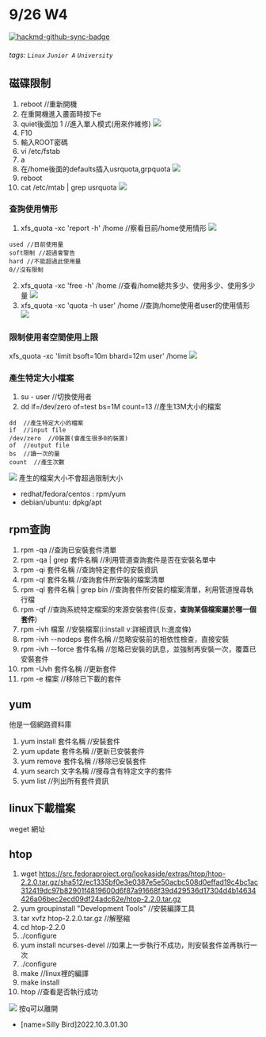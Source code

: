 # 9/26 W4

[![hackmd-github-sync-badge](https://hackmd.io/-NzHq1L4TYKZ4P1kgyZ1Yw/badge)](https://hackmd.io/-NzHq1L4TYKZ4P1kgyZ1Yw)

###### tags: `Linux` `Junior A` `University`
## 磁碟限制
1. reboot //重新開機
2. 在重開機進入畫面時按下e
3. quiet後面加 1 //進入單人模式(用來作維修)
![](https://i.imgur.com/OtZVT1E.png)
4. F10
5. 輸入ROOT密碼
6. vi /etc/fstab
7. a
8. 在/home後面的defaults插入usrquota,grpquota
![](https://i.imgur.com/u5dYXti.png)
9. reboot
10. cat /etc/mtab | grep usrquota
![](https://i.imgur.com/rqe6Fhm.png)
### 查詢使用情形
1. xfs_quota -xc 'report -h' /home //察看目前/home使用情形
![](https://i.imgur.com/BYCvSgC.png)
```
used //目前使用量
soft限制 //超過會警告
hard //不能超過此使用量
0//沒有限制
```
2. xfs_quota -xc 'free -h' /home //查看/home總共多少、使用多少、使用多少量
![](https://i.imgur.com/TTKjd8e.png)
3. xfs_quota -xc 'quota -h user' /home  //查詢/home使用者user的使用情形
![](https://i.imgur.com/0gjoVm4.png)
### 限制使用者空間使用上限
xfs_quota -xc 'limit bsoft=10m bhard=12m user' /home
![](https://i.imgur.com/sN4EPPH.png)
### 產生特定大小檔案
1. su - user //切換使用者
2. dd if=/dev/zero of=test bs=1M count=13 //產生13M大小的檔案

```
dd  //產生特定大小的檔案
if  //input file
/dev/zero  //0裝置(會產生很多0的裝置)
of  //output file
bs  //讀一次的量
count  //產生次數
```
![](https://i.imgur.com/ddh8x1r.png)
產生的檔案大小不會超過限制大小


* redhat/fedora/centos : rpm/yum
* debian/ubuntu: dpkg/apt

## **rpm查詢**
1. rpm -qa  //查詢已安裝套件清單
2. rpm -qa | grep 套件名稱  //利用管道查詢套件是否在安裝名單中
3. rpm -qi 套件名稱  //查詢特定套件的安裝資訊
4. rpm -ql 套件名稱  //查詢套件所安裝的檔案清單
5. rpm -ql 套件名稱 | grep bin  //查詢套件所安裝的檔案清單，利用管道搜尋執行檔
6. rpm -qf  //查詢系統特定檔案的來源安裝套件(反查，**查詢某個檔案屬於哪一個套件**)
7. rpm -ivh 檔案  //安裝檔案(i:install v:詳細資訊 h:進度條)
8. rpm -ivh --nodeps 套件名稱 //忽略安裝前的相依性檢查，直接安裝
9. rpm -ivh --force 套件名稱  //忽略已安裝的訊息，並強制再安裝一次，覆蓋已安裝套件
10. rpm -Uvh 套件名稱 //更新套件
11. rpm -e 檔案  //移除已下載的套件

## yum
他是一個網路資料庫

1. yum install 套件名稱 //安裝套件
2. yum update 套件名稱  //更新已安裝套件
3. yum remove 套件名稱  //移除已安裝套件
4. yum search 文字名稱  //搜尋含有特定文字的套件
5. yum list  //列出所有套件資訊

## linux下載檔案
weget 網址

## htop
1. wget https://src.fedoraproject.org/lookaside/extras/htop/htop-2.2.0.tar.gz/sha512/ec1335bf0e3e0387e5e50acbc508d0effad19c4bc1ac312419dc97b82901f4819600d6f87a91668f39d429536d17304d4b14634426a06bec2ecd09df24adc62e/htop-2.2.0.tar.gz
2. yum groupinstall "Development Tools" //安裝編譯工具
3. tar xvfz htop-2.2.0.tar.gz  //解壓縮
4. cd htop-2.2.0
5. ./configure
6. yum install ncurses-devel //如果上一步執行不成功，則安裝套件並再執行一次
7. ./configure
8. make  //linux裡的編譯
9. make install
10. htop //查看是否執行成功

![](https://i.imgur.com/ofpih7v.png)
按q可以離開





- [name=Silly Bird]2022.10.3.01.30
